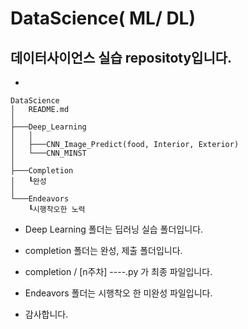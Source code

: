 # DataScience( ML/ DL)
## 데이터사이언스 실습 repositoty입니다.
- 
```
DataScience
│   README.md
│    
├───Deep_Learning
│   │
│   ├───CNN_Image_Predict(food, Interior, Exterior)
│   └───CNN_MINST 
│
├───Completion
│   ┖완성
│
└───Endeavors
    ┖시행착오한 노력
```

- Deep Learning 폴더는 딥러닝 실습 폴더입니다.

- completion 폴더는 완성, 제출 폴더입니다.
- completion / [n주차] ----.py 가 최종 파일입니다.

- Endeavors 폴더는 시행착오 한 미완성 파일입니다.

- 감사합니다.
